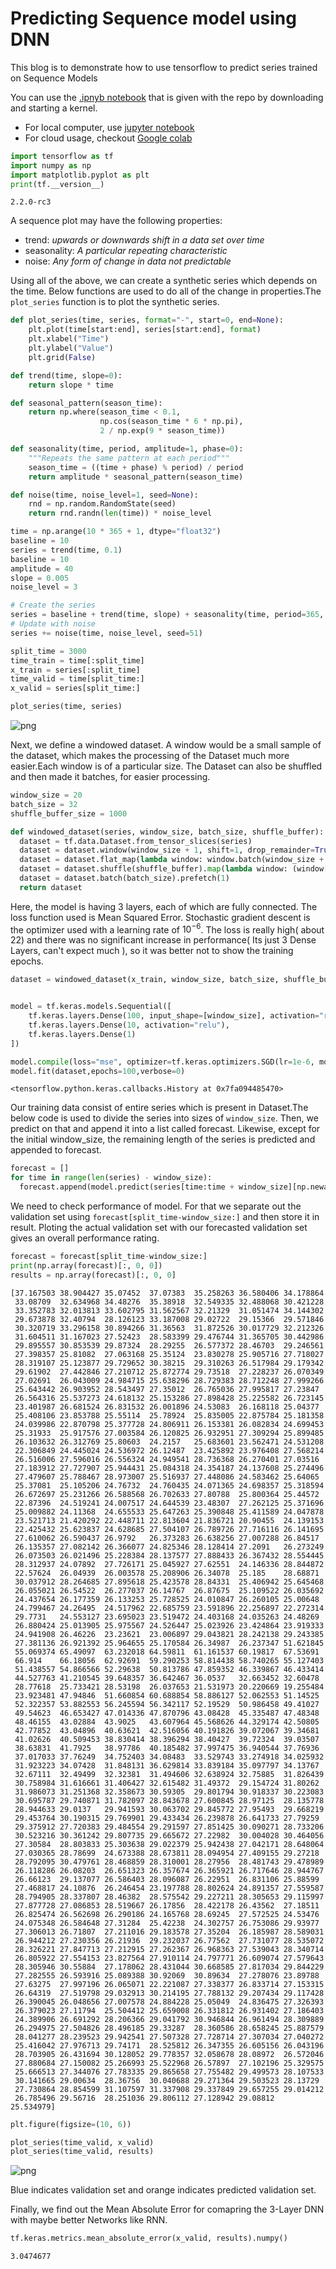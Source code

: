 # Predicting Sequence model using DNN

This blog is to demonstrate how to use tensorflow to predict series trained on Sequence Models

You can use the [.ipnyb notebook](https://github.com/cyriacbijun/Tensorflow_NLP/blob/master/Sequence_model_DNN/Sequence_model_DNN.ipynb) that is given with the repo by downloading and starting a kernel.


*   For local computer, use [jupyter notebook](https://jupyter.org/install)
*   For cloud usage, checkout [Google colab](https://colab.research.google.com/notebooks/intro.ipynb)

```python
import tensorflow as tf
import numpy as np
import matplotlib.pyplot as plt
print(tf.__version__)
```

    2.2.0-rc3


A sequence plot may have the following properties:
* trend: *upwards or downwards shift in a data set over time*
* seasonality: *A particular repeating characteristic*
* noise: *Any form of change in data not predictable*

Using all of the above, we can create a synthetic series which depends on the time. Below functions are used to do all of the change in properties.The `plot_series` function is to plot the synthetic series.


```python
def plot_series(time, series, format="-", start=0, end=None):
    plt.plot(time[start:end], series[start:end], format)
    plt.xlabel("Time")
    plt.ylabel("Value")
    plt.grid(False)

def trend(time, slope=0):
    return slope * time

def seasonal_pattern(season_time):
    return np.where(season_time < 0.1,
                    np.cos(season_time * 6 * np.pi),
                    2 / np.exp(9 * season_time))

def seasonality(time, period, amplitude=1, phase=0):
    """Repeats the same pattern at each period"""
    season_time = ((time + phase) % period) / period
    return amplitude * seasonal_pattern(season_time)

def noise(time, noise_level=1, seed=None):
    rnd = np.random.RandomState(seed)
    return rnd.randn(len(time)) * noise_level

time = np.arange(10 * 365 + 1, dtype="float32")
baseline = 10
series = trend(time, 0.1)  
baseline = 10
amplitude = 40
slope = 0.005
noise_level = 3

# Create the series
series = baseline + trend(time, slope) + seasonality(time, period=365, amplitude=amplitude)
# Update with noise
series += noise(time, noise_level, seed=51)

split_time = 3000
time_train = time[:split_time]
x_train = series[:split_time]
time_valid = time[split_time:]
x_valid = series[split_time:]

plot_series(time, series)
```


![png](output_3_0.png)


Next, we define a windowed dataset. A window would be a small sample of the dataset, which makes the processing of the Dataset much more easier.Each window is of a particular size. The Dataset can also be shuffled and then made it batches, for easier processing.


```python
window_size = 20
batch_size = 32
shuffle_buffer_size = 1000

def windowed_dataset(series, window_size, batch_size, shuffle_buffer):
  dataset = tf.data.Dataset.from_tensor_slices(series)
  dataset = dataset.window(window_size + 1, shift=1, drop_remainder=True)
  dataset = dataset.flat_map(lambda window: window.batch(window_size + 1))
  dataset = dataset.shuffle(shuffle_buffer).map(lambda window: (window[:-1], window[-1]))
  dataset = dataset.batch(batch_size).prefetch(1)
  return dataset
```

Here, the model is having 3 layers, each of which are fully connected. The loss function used is Mean Squared Error. Stochastic gradient descent is the optimizer used with a learning rate of $10^{-6}$. The loss is really high( about 22) and there was no significant increase in performance( Its just 3 Dense Layers, can't expect much ), so it was better not to show the training epochs.


```python
dataset = windowed_dataset(x_train, window_size, batch_size, shuffle_buffer_size)


model = tf.keras.models.Sequential([
    tf.keras.layers.Dense(100, input_shape=[window_size], activation="relu"),
    tf.keras.layers.Dense(10, activation="relu"),
    tf.keras.layers.Dense(1)
])

model.compile(loss="mse", optimizer=tf.keras.optimizers.SGD(lr=1e-6, momentum=0.9))
model.fit(dataset,epochs=100,verbose=0)

```




    <tensorflow.python.keras.callbacks.History at 0x7fa094485470>



Our training data consist of entire series which is present in Dataset.The below code is used to divide the series into sizes of `window_size`. Then, we predict on that and append it into a list called forecast. Likewise, except for the initial window_size, the remaining length of the series is predicted and appended to forecast.


```python
forecast = []
for time in range(len(series) - window_size):
  forecast.append(model.predict(series[time:time + window_size][np.newaxis]))
```

We need to check performance of model. For that we separate out the validation set using `forecast[split_time-window_size:]` and then store it in result. Ploting the actual validation set with our forecasted validation set gives an overall performance rating.


```python
forecast = forecast[split_time-window_size:]
print(np.array(forecast)[:, 0, 0])
results = np.array(forecast)[:, 0, 0]
```

    [37.167503 38.904427 35.07452  37.07383  35.258263 36.580406 34.178864
     33.08709  32.634968 34.48276  35.38918  32.549335 32.488068 30.421228
     33.352783 32.013813 33.602795 31.562567 32.21329  31.051474 34.144302
     29.673878 32.40794  28.126123 33.187008 29.02722  29.15366  29.571846
     30.320719 33.296158 30.894266 31.36563  31.872526 30.017729 32.212326
     31.604511 31.167023 27.52423  28.583399 29.476744 31.365705 30.442986
     29.895557 30.853539 29.87324  28.29255  26.577372 28.46703  29.246561
     27.398357 25.81082  27.063168 25.35124  23.830278 25.905716 27.718027
     28.319107 25.123877 29.729652 30.38215  29.310263 26.517984 29.179342
     29.61902  27.442846 27.210712 25.872774 29.73518  27.228237 26.070349
     27.02691  26.043009 24.984715 25.638296 28.729383 28.712248 27.999266
     25.643442 26.903952 28.543497 27.35012  26.765036 27.995817 27.23847
     26.564316 25.537273 24.618132 25.153286 27.898428 25.225582 26.723145
     23.401987 26.681524 26.831532 26.001896 24.53083  26.168118 25.04377
     25.408106 23.853788 25.55114  25.78924  25.835005 22.875784 25.181358
     24.039986 22.870798 25.377728 24.806911 26.153381 26.082834 24.699453
     25.31933  25.917576 27.003584 26.120825 26.932951 27.309294 25.899485
     26.103632 26.312769 25.80603  24.2157   25.683601 23.562471 24.531208
     22.306849 24.445024 24.536972 26.12487  23.425892 23.976408 27.568214
     26.516006 27.596016 26.556324 24.949541 28.736368 26.270401 27.03516
     27.183912 27.727907 25.944431 25.084318 24.354187 24.137608 25.274496
     27.479607 25.788467 28.973007 25.516937 27.448086 24.583462 25.64065
     25.37081  25.105206 24.76732  24.760435 24.071365 24.698357 25.318594
     26.672697 25.231266 26.588568 26.702633 27.80788  25.800364 25.44572
     22.87396  24.519241 24.007517 24.644539 23.48307  27.262125 25.371696
     25.009882 24.11368  24.655533 25.647263 25.390848 25.411589 24.047878
     23.521713 21.420292 22.448711 22.813604 21.836721 20.90455  24.139153
     22.425432 25.623837 24.628685 27.504107 26.789726 27.716116 26.141695
     27.610062 26.590437 26.9792   26.373283 26.638256 27.007288 26.84517
     26.135357 27.082142 26.366077 24.825346 28.128414 27.2091   26.273249
     26.073503 26.021496 25.228384 28.137577 27.888433 26.367432 28.554445
     28.312937 24.07892  27.726171 25.045927 27.62551  24.146336 28.844872
     22.57624  26.04939  26.003578 25.208906 26.34078  25.185    28.68871
     30.037912 28.264685 27.895618 25.423578 28.84331  25.406942 25.645468
     26.055021 26.54522  26.277037 26.14767  26.87675  25.109522 26.035692
     24.437654 26.177359 26.133253 25.728525 24.010847 26.260105 25.00648
     24.799467 24.26495  24.517962 22.685759 23.591896 22.256897 22.272314
     29.7731   24.553127 23.695023 23.519472 24.403168 24.035263 24.48269
     26.880424 25.013905 25.975567 24.526447 25.023926 23.424864 23.919333
     24.941908 26.46226  23.23621  23.006897 29.043821 28.242138 29.243385
     27.381136 26.921392 25.964655 25.170584 26.34987  26.237347 51.621845
     55.069374 65.49097  63.232018 64.59811  61.161537 60.19817  67.53691
     66.914    66.18056  62.92691  59.290253 58.814438 58.740265 55.127403
     51.438557 54.866566 52.29638  50.813786 47.859352 46.339867 46.433414
     44.527763 41.210545 39.648357 36.642467 36.0537   32.663452 32.60478
     28.77618  25.733421 28.53198  26.037653 21.531973 20.220669 19.255484
     23.923481 47.94846  51.660854 60.688854 58.886127 52.062553 51.14525
     52.322357 53.882553 56.245594 56.342117 52.19529  50.986458 49.41027
     49.54623  46.653427 47.014336 47.870796 43.08428  45.335487 47.48348
     48.46155  43.02884  43.9025   43.607964 45.568626 44.329174 42.50805
     42.77852  43.04896  40.63621  42.516056 40.191826 39.072067 39.34681
     41.02626  40.509453 38.830414 38.396294 38.40427  39.72324  39.03507
     38.63831  41.7925   38.97786  40.185482 37.997475 36.940544 37.76936
     37.017033 37.76249  34.752403 34.08483  33.529743 33.274918 34.025932
     31.923223 34.07428  31.848131 36.629814 33.839184 35.097797 34.13767
     32.67111  32.49499  32.32381  31.494606 32.638924 32.75885  31.826439
     30.758984 31.616661 31.406427 32.615482 31.49372  29.154724 31.80262
     31.986073 31.251368 32.358673 30.59305  29.801794 30.918337 30.223083
     30.695787 29.740871 31.782097 28.843678 27.600845 28.97125  28.135778
     28.944633 29.0137   29.941593 30.063702 29.845772 27.95493  29.668219
     29.453764 30.190315 29.769901 29.433434 26.239878 26.641733 27.79259
     29.375912 27.720383 29.484554 29.291597 27.851425 30.090271 28.733206
     30.523216 30.361242 29.807735 29.665672 27.22982  30.004028 30.464056
     27.30584  28.803833 25.303638 29.022379 25.942438 27.042171 28.648064
     27.030365 28.78699  24.673388 28.673811 28.094954 27.409155 29.27218
     28.792095 30.479761 28.468859 28.310001 28.27956  28.481743 29.478989
     26.118286 26.08203  26.651323 26.357674 26.365921 26.717646 28.944767
     26.66123  29.137077 26.586403 28.096087 26.22951  26.831106 25.88599
     27.468817 24.10876  26.246454 23.197788 28.802624 24.891357 27.559587
     28.794905 28.337807 28.46382  28.575542 29.227211 28.305653 29.115997
     27.877728 27.086853 28.519667 26.17856  28.422178 26.43562  27.18511
     26.825474 26.562698 26.290186 24.165768 28.69245  27.572525 24.53476
     24.075348 26.584648 27.31284  25.42238  24.302757 26.753086 29.93977
     27.306013 26.71807  27.211016 29.183578 27.35204  26.185987 28.589031
     26.944212 27.230356 26.21936  29.232037 26.77562  27.731077 28.535072
     28.326221 27.847713 27.212915 27.262367 26.968363 27.539043 28.340714
     26.805922 27.554153 23.827564 27.910114 24.797771 26.609074 27.579643
     28.305946 30.55884  27.178062 28.431044 30.668585 27.817034 29.844229
     27.282555 26.593916 25.089388 30.92069  30.89634  27.278076 23.89788
     27.63275  27.997196 26.065071 22.221087 27.338377 26.833714 27.153315
     26.64319  27.519798 29.032913 30.214195 27.788132 29.207434 29.117428
     26.390045 26.048656 27.007578 24.884228 25.05049  24.836475 27.326393
     26.379023 27.11794  25.504412 25.659008 26.331812 26.931402 27.186403
     24.389906 26.691292 28.206366 29.041792 30.946844 26.961494 28.309889
     26.294975 27.504826 28.496185 29.33287  28.360586 28.658245 25.887579
     28.041277 28.239523 29.942541 27.507328 27.728714 27.307034 27.040272
     25.416042 27.976713 29.74171  28.525812 26.347355 26.605156 26.043196
     28.703905 26.431694 30.128052 29.778357 32.058678 28.08972  26.572046
     27.880684 27.150082 25.266993 25.522968 26.57897  27.102196 25.329575
     25.666513 27.344076 27.783335 29.865658 27.755482 29.499573 28.107533
     30.141665 29.00634  28.36756  30.040688 29.271364 29.503523 28.13729
     27.730864 28.854599 31.107597 31.337908 29.337849 29.657255 29.014212
     26.785496 29.56716  28.251036 29.806112 27.128942 29.08812  25.534979]



```python
plt.figure(figsize=(10, 6))

plot_series(time_valid, x_valid)
plot_series(time_valid, results)
```


![png](output_12_0.png)


Blue indicates validation set and orange indicates predicted validation set.

Finally, we find out the Mean Absolute Error for comapring the 3-Layer DNN with maybe better Networks like RNN.


```python
tf.keras.metrics.mean_absolute_error(x_valid, results).numpy()
```




    3.0474677
